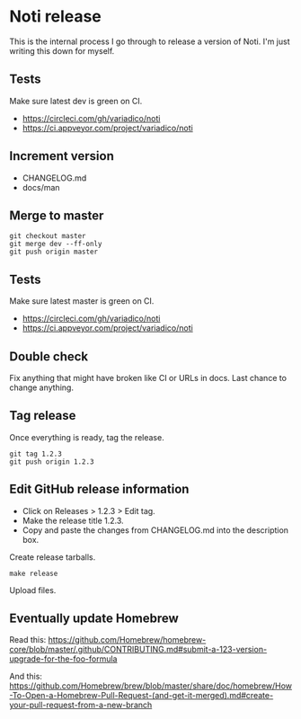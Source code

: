 # Noti release

This is the internal process I go through to release a version of Noti. I'm
just writing this down for myself.

## Tests

Make sure latest dev is green on CI.

* https://circleci.com/gh/variadico/noti
* https://ci.appveyor.com/project/variadico/noti

## Increment version

* CHANGELOG.md
* docs/man

## Merge to master

```
git checkout master
git merge dev --ff-only
git push origin master
```

## Tests

Make sure latest master is green on CI.

* https://circleci.com/gh/variadico/noti
* https://ci.appveyor.com/project/variadico/noti

## Double check

Fix anything that might have broken like CI or URLs in docs. Last chance to
change anything.

## Tag release

Once everything is ready, tag the release.

```
git tag 1.2.3
git push origin 1.2.3
```

## Edit GitHub release information

* Click on Releases > 1.2.3 > Edit tag.
* Make the release title 1.2.3.
* Copy and paste the changes from CHANGELOG.md into the description box.

Create release tarballs.

```
make release
```

Upload files.

## Eventually update Homebrew

Read this: https://github.com/Homebrew/homebrew-core/blob/master/.github/CONTRIBUTING.md#submit-a-123-version-upgrade-for-the-foo-formula

And this: https://github.com/Homebrew/brew/blob/master/share/doc/homebrew/How-To-Open-a-Homebrew-Pull-Request-(and-get-it-merged).md#create-your-pull-request-from-a-new-branch

